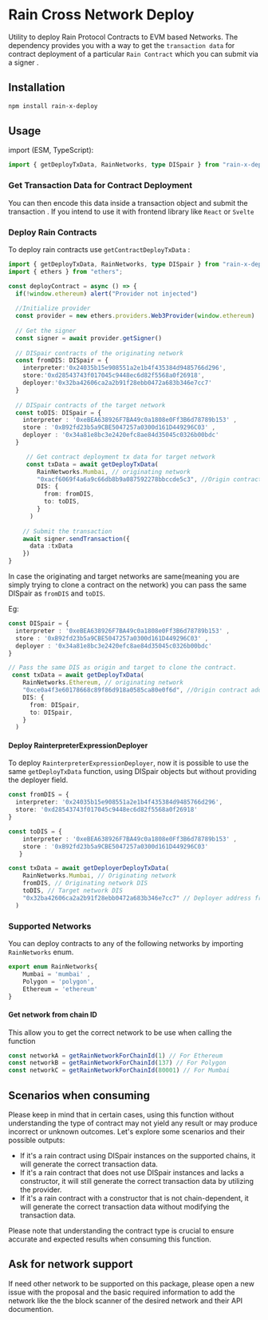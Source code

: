 # Rain Cross Network Deploy

Utility to deploy Rain Protocol Contracts to EVM based Networks.
The dependency provides you with a way to get the `transaction data` for contract deployment of a particular `Rain Contract` which you can submit via a signer .

## Installation

```sh
npm install rain-x-deploy
```

## Usage

import (ESM, TypeScript):

```ts
import { getDeployTxData, RainNetworks, type DISpair } from "rain-x-deploy"
```

### Get Transaction Data for Contract Deployment

You can then encode this data inside a transaction object and submit the transaction .
If you intend to use it with frontend library like `React` or `Svelte`

### Deploy Rain Contracts

To deploy rain contracts use `getContractDeployTxData` :

```ts
import { getDeployTxData, RainNetworks, type DISpair } from "rain-x-deploy"
import { ethers } from "ethers"; 

const deployContract = async () => {
  if(!window.ethereum) alert("Provider not injected")  
    
  //Initialize provider
  const provider = new ethers.providers.Web3Provider(window.ethereum) 
    
  // Get the signer
  const signer = await provider.getSigner()  
    
  // DISpair contracts of the originating network
  const fromDIS: DISpair = {
    interpreter:'0x24035b15e908551a2e1b4f435384d9485766d296',
    store:'0xd28543743f017045c9448ec6d82f5568a0f26918',
    deployer:'0x32ba42606ca2a2b91f28ebb0472a683b346e7cc7'
  }  
     
  // DISpair contracts of the target network
  const toDIS: DISpair = {
    interpreter : '0xeBEA638926F7BA49c0a1808e0Ff3B6d78789b153' ,
    store : '0xB92fd23b5a9CBE5047257a0300d161D449296C03' , 
    deployer : '0x34a81e8bc3e2420efc8ae84d35045c0326b00bdc'
  } 

     // Get contract deployment tx data for target network
     const txData = await getDeployTxData(
        RainNetworks.Mumbai, // originating network
        "0xacf6069f4a6a9c66db8b9a087592278bbccde5c3", //Origin contract address to x-deploy
        DIS: {
          from: fromDIS,
          to: toDIS,
        }
      )
    
    // Submit the transaction
    await signer.sendTransaction({
      data :txData
    })
}
```

In case the originating and target networks are same(meaning you are simply trying to clone a contract on the network) you can pass the same DISpair as `fromDIS` and `toDIS`.

Eg:

```ts
const DISpair = {
  interpreter : '0xeBEA638926F7BA49c0a1808e0Ff3B6d78789b153' ,
  store : '0xB92fd23b5a9CBE5047257a0300d161D449296C03' , 
  deployer : '0x34a81e8bc3e2420efc8ae84d35045c0326b00bdc'
} 

// Pass the same DIS as origin and target to clone the contract.
 const txData = await getDeployTxData(
    RainNetworks.Ethereum, // originating network
    "0xce0a4f3e60178668c89f86d918a0585ca80e0f6d", //Origin contract address to x-deploy
    DIS: {
      from: DISpair,
      to: DISpair,
    } 
  )
```

#### Deploy RainterpreterExpressionDeployer

To deploy `RainterpreterExpressionDeployer`, now it is possible to use the same `getDeployTxData` function, using DISpair objects but without providing the deployer field.

```ts
const fromDIS = {
  interpreter: '0x24035b15e908551a2e1b4f435384d9485766d296',
  store: '0xd28543743f017045c9448ec6d82f5568a0f26918'
}   

const toDIS = {
    interpreter : '0xeBEA638926F7BA49c0a1808e0Ff3B6d78789b153' ,
    store : '0xB92fd23b5a9CBE5047257a0300d161D449296C03'
   }

const txData = await getDeployerDeployTxData(
    RainNetworks.Mumbai, // Originating network
    fromDIS, // Originating network DIS
    toDIS, // Target network DIS
    "0x32ba42606ca2a2b91f28ebb0472a683b346e7cc7" // Deployer address from originating network
  ) 
```

### Supported Networks

You can deploy contracts to any of the following networks by importing `RainNetworks` enum.

```ts
export enum RainNetworks{
    Mumbai = 'mumbai' ,
    Polygon = 'polygon',
    Ethereum = 'ethereum'
} 
```

#### Get network from chain ID

This allow you to get the correct network to be use when calling the function

```ts
const networkA = getRainNetworkForChainId(1) // For Ethereum 
const networkB = getRainNetworkForChainId(137) // For Polygon 
const networkC = getRainNetworkForChainId(80001) // For Mumbai 
```

## Scenarios when consuming

Please keep in mind that in certain cases, using this function without understanding the type of contract may not yield any result or may produce incorrect or unknown outcomes. Let's explore some scenarios and their possible outputs:

- If it's a rain contract using DISpair instances on the supported chains, it will generate the correct transaction data.
- If it's a rain contract that does not use DISpair instances and lacks a constructor, it will still generate the correct transaction data by utilizing the provider.
- If it's a rain contract with a constructor that is not chain-dependent, it will generate the correct transaction data without modifying the transaction data.

Please note that understanding the contract type is crucial to ensure accurate and expected results when consuming this function.

## Ask for network support

If need other network to be supported on this package, please open a new issue
with the proposal and the basic required information to add the network like the
the block scanner of the desired network and their API documention.
